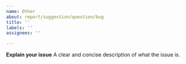 ```yaml
---
name: Other
about: report/suggestion/question/bug
title: ''
labels: ''
assignees: ''

---
```


**Explain your issue**
A clear and concise description of what the issue is.
